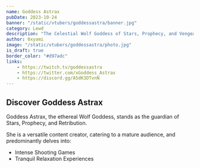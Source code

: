 ```yaml
---
name: Goddess Astrax
pubDate: 2023-10-24
banner: "/static/vtubers/goddessastra/banner.jpg"
category: Lewd
description: "The Celestial Wolf Goddess of Stars, Prophecy, and Vengeance is ready to meet you~"
author: 0xyami
image: "/static/vtubers/goddessastra/photo.jpg"
is_draft: true
border_color: "#d97adc"
links: 
    - https://twitch.tv/goddessastra
    - https://twitter.com/xGoddess_Astrax
    - https://discord.gg/A5dK3DTvnN
---
```


## Discover Goddess Astrax

Goddess Astrax, the ethereal Wolf Goddess, stands as the guardian of Stars, Prophecy, and Retribution.

She is a versatile content creator, catering to a mature audience, and predominantly delves into:

- Intense Shooting Games
- Tranquil Relaxation Experiences
